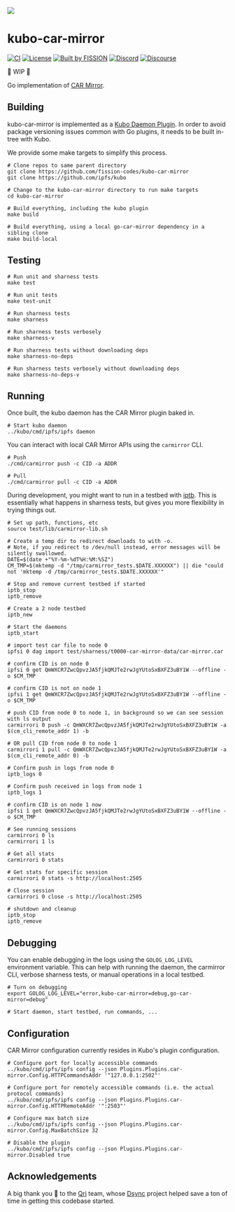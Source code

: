 ![](https://github.com/fission-codes/kubo-car-mirror/raw/master/assets/logo.png?sanitize=true)

# kubo-car-mirror

[![CI](https://github.com/fission-codes/kubo-car-mirror/actions/workflows/main.yml/badge.svg)](https://github.com/fission-codes/kubo-car-mirror/actions/workflows/main.yml)
[![License](https://img.shields.io/badge/License-Apache%202.0-blue.svg)](https://github.com/fission-codes/blob/master/LICENSE)
[![Built by FISSION](https://img.shields.io/badge/⌘-Built_by_FISSION-purple.svg)](https://fission.codes)
[![Discord](https://img.shields.io/discord/478735028319158273.svg)](https://discord.gg/zAQBDEq)
[![Discourse](https://img.shields.io/discourse/https/talk.fission.codes/topics)](https://talk.fission.codes)

🚧 WIP 🚧

Go implementation of [CAR Mirror](https://github.com/fission-codes/spec/tree/main/car-pool).

## Building

kubo-car-mirror is implemented as a [Kubo Daemon Plugin](https://github.com/ipfs/kubo/blob/master/docs/plugins.md#daemon).
In order to avoid package versioning issues common with Go plugins, it needs to be built in-tree with Kubo.

We provide some make targets to simplify this process.

```
# Clone repos to same parent directory
git clone https://github.com/fission-codes/kubo-car-mirror
git clone https://github.com/ipfs/kubo

# Change to the kubo-car-mirror directory to run make targets
cd kubo-car-mirror

# Build everything, including the kubo plugin
make build

# Build everything, using a local go-car-mirror dependency in a sibling clone
make build-local
```

## Testing

```
# Run unit and sharness tests
make test

# Run unit tests
make test-unit

# Run sharness tests
make sharness

# Run sharness tests verbosely
make sharness-v

# Run sharness tests without downloading deps
make sharness-no-deps

# Run sharness tests verbosely without downloading deps
make sharness-no-deps-v
```

## Running

Once built, the kubo daemon has the CAR Mirror plugin baked in.

```
# Start kubo daemon
../kubo/cmd/ipfs/ipfs daemon
```

You can interact with local CAR Mirror APIs using the `carmirror` CLI.

```
# Push
./cmd/carmirror push -c CID -a ADDR

# Pull
./cmd/carmirror pull -c CID -a ADDR
```

During development, you might want to run in a testbed with [iptb](https://github.com/ipfs/iptb). This is essentially what happens in sharness tests, but gives you more flexibility in trying things out.

```
# Set up path, functions, etc
source test/lib/carmirror-lib.sh

# Create a temp dir to redirect downloads to with -o.
# Note, if you redirect to /dev/null instead, error messages will be silently swallowed.
DATE=$(date +"%Y-%m-%dT%H:%M:%SZ")
CM_TMP=$(mktemp -d "/tmp/carmirror_tests.$DATE.XXXXXX") || die "could not 'mktemp -d /tmp/carmirror_tests.$DATE.XXXXXX'"

# Stop and remove current testbed if started
iptb_stop
iptb_remove

# Create a 2 node testbed
iptb_new

# Start the daemons
iptb_start

# import test car file to node 0
ipfsi 0 dag import test/sharness/t0000-car-mirror-data/car-mirror.car

# confirm CID is on node 0
ipfsi 0 get QmWXCR7ZwcQpvzJA5fjkQMJTe2rwJgYUtoSxBXFZ3uBY1W --offline -o $CM_TMP

# confirm CID is not on node 1
ipfsi 1 get QmWXCR7ZwcQpvzJA5fjkQMJTe2rwJgYUtoSxBXFZ3uBY1W --offline -o $CM_TMP

# push CID from node 0 to node 1, in background so we can see session with ls output
carmirrori 0 push -c QmWXCR7ZwcQpvzJA5fjkQMJTe2rwJgYUtoSxBXFZ3uBY1W -a $(cm_cli_remote_addr 1) -b

# OR pull CID from node 0 to node 1
carmirrori 1 pull -c QmWXCR7ZwcQpvzJA5fjkQMJTe2rwJgYUtoSxBXFZ3uBY1W -a $(cm_cli_remote_addr 0) -b

# Confirm push in logs from node 0
iptb_logs 0

# Confirm push received in logs from node 1
iptb_logs 1

# confirm CID is on node 1 now
ipfsi 1 get QmWXCR7ZwcQpvzJA5fjkQMJTe2rwJgYUtoSxBXFZ3uBY1W --offline -o $CM_TMP

# See running sessions
carmirrori 0 ls
carmirrori 1 ls

# Get all stats
carmirrori 0 stats

# Get stats for specific session
carmirrori 0 stats -s http://localhost:2505

# Close session
carmirrori 0 close -s http://localhost:2505

# shutdown and cleanup
iptb_stop
iptb_remove
```

## Debugging

You can enable debugging in the logs using the `GOLOG_LOG_LEVEL` environment variable. This can help with running the daemon, the carmirror CLI, verbose sharness tests, or manual operations in a local testbed.

```
# Turn on debugging
export GOLOG_LOG_LEVEL="error,kubo-car-mirror=debug,go-car-mirror=debug"

# Start daemon, start testbed, run commands, ...
```

## Configuration

CAR Mirror configuration currently resides in Kubo's plugin configuration.

```
# Configure port for locally accessible commands
../kubo/cmd/ipfs/ipfs config --json Plugins.Plugins.car-mirror.Config.HTTPCommandsAddr '"127.0.0.1:2502"'

# Configure port for remotely accessible commands (i.e. the actual protocol commands)
../kubo/cmd/ipfs/ipfs config --json Plugins.Plugins.car-mirror.Config.HTTPRemoteAddr '":2503"'

# Configure max batch size
../kubo/cmd/ipfs/ipfs config --json Plugins.Plugins.car-mirror.Config.MaxBatchSize 32

# Disable the plugin
../kubo/cmd/ipfs/ipfs config --json Plugins.Plugins.car-mirror.Disabled true
```

## Acknowledgements

A big thank you 🙏 to the [Qri](https://github.com/qri-io) team, whose [Dsync](https://github.com/qri-io/dag) project helped save a ton of time in getting this codebase started.
